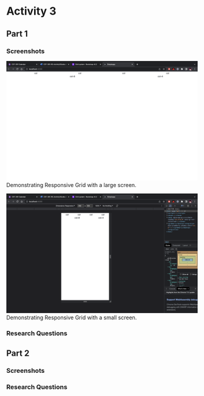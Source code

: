 # Activity 3
## Part 1
### Screenshots
![Responsive_grid_large_screen](responsive-grid-1.png)
Demonstrating Responsive Grid with a large screen.

![Responsive_grid_small_screen](responsive-grid-2.png)
Demonstrating Responsive Grid with a small screen.
### Research Questions

## Part 2
### Screenshots

### Research Questions
